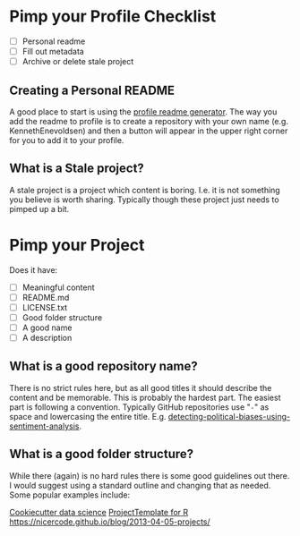 
# Pimp your Profile Checklist

- [ ] Personal readme
- [ ] Fill out metadata
- [ ] Archive or delete stale project

## Creating a Personal README
A good place to start is using the [profile readme generator](https://github.com/rahuldkjain/github-profile-readme-generator). The way you add the readme to profile is to create a repository with your own name (e.g. KennethEnevoldsen) and then a button will appear in the upper right corner for you to add it to your profile.

## What is a Stale project?
A stale project is a project which content is boring. I.e. it is not something you believe is worth sharing. Typically though these project just needs to pimped up a bit.

# Pimp your Project

Does it have:
- [ ] Meaningful content
- [ ] README.md
- [ ] LICENSE.txt
- [ ] Good folder structure
- [ ] A good name
- [ ] A description

## What is a good repository name?
There is no strict rules here, but as all good titles it should describe the content and be memorable. This is probably the hardest part. The easiest part is following a convention. Typically GitHub repositories use "`-`" as space and lowercasing the entire title. E.g. [detecting-political-biases-using-sentiment-analysis](https://github.com/KennethEnevoldsen/Detecting-Political-biases-using-sentiment-analysis).

## What is a good folder structure?
While there (again) is no hard rules there is some good guidelines out there. I would suggest using a standard outline and changing that as needed. Some popular examples include:

[Cookiecutter data science](https://drivendata.github.io/cookiecutter-data-science/)
[ProjectTemplate for R](https://github.com/KentonWhite/ProjectTemplate)
https://nicercode.github.io/blog/2013-04-05-projects/


<a href="https://twitter.com/vsbuffalo/status/323638476153167872?ref_src=twsrc%5Etfw%7Ctwcamp%5Etweetembed%7Ctwterm%5E323638476153167872%7Ctwgr%5E%7Ctwcon%5Es1_&amp;ref_url=http%3A%2F%2Fnicercode.github.io%2Fblog%2F2013-04-05-projects%2F" target="_blank" role="link" data-focusable="true" class="css-4rbku5 css-18t94o4 css-1dbjc4n r-1loqt21" rel=" noopener noreferrer"></a>
